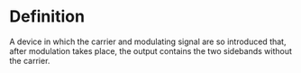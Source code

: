 # Definition

A device in which the carrier and modulating signal are so introduced
that, after modulation takes place, the output contains the two
sidebands without the carrier.
